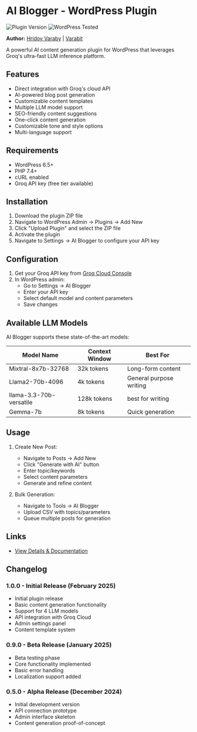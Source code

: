 # AI Blogger - WordPress Plugin

![Plugin Version](https://img.shields.io/badge/Version-1.0.2-blue)
![WordPress Tested](https://img.shields.io/badge/WordPress-6.4+-green)

**Author:** [Hridoy Varaby](https://github.com/HridoyVaraby) | [Varabit](https://varabit.com)

A powerful AI content generation plugin for WordPress that leverages Groq's ultra-fast LLM inference platform.

## Features

- Direct integration with Groq's cloud API
- AI-powered blog post generation
- Customizable content templates
- Multiple LLM model support
- SEO-friendly content suggestions
- One-click content generation
- Customizable tone and style options
- Multi-language support

## Requirements

- WordPress 6.5+
- PHP 7.4+
- cURL enabled
- Groq API key (free tier available)

## Installation

1. Download the plugin ZIP file
2. Navigate to WordPress Admin → Plugins → Add New
3. Click "Upload Plugin" and select the ZIP file
4. Activate the plugin
5. Navigate to Settings → AI Blogger to configure your API key

## Configuration

1. Get your Groq API key from [Groq Cloud Console](https://console.groq.com)
2. In WordPress admin:
   - Go to Settings → AI Blogger
   - Enter your API key
   - Select default model and content parameters
   - Save changes

## Available LLM Models

AI Blogger supports these state-of-the-art models:

| Model Name          | Context Window | Best For                  |
|---------------------|----------------|---------------------------|
| Mixtral-8x7b-32768  | 32k tokens     | Long-form content         |
| Llama2-70b-4096     | 4k tokens      | General purpose writing   |
| llama-3.3-70b-versatile      | 128k tokens      | best for writing         |
| Gemma-7b            | 8k tokens      | Quick generation          |

## Usage

1. Create New Post:
   - Navigate to Posts → Add New
   - Click "Generate with AI" button
   - Enter topic/keywords
   - Select content parameters
   - Generate and refine content

2. Bulk Generation:
   - Navigate to Tools → AI Blogger
   - Upload CSV with topics/parameters
   - Queue multiple posts for generation

## Links

- [View Details & Documentation](https://github.com/HridoyVaraby/Groq-Blogger)

## Changelog

### 1.0.0 - Initial Release (February 2025)

- Initial plugin release
- Basic content generation functionality
- Support for 4 LLM models
- API integration with Groq Cloud
- Admin settings panel
- Content template system

### 0.9.0 - Beta Release (January 2025)

- Beta testing phase
- Core functionality implemented
- Basic error handling
- Localization support added

### 0.5.0 - Alpha Release (December 2024)

- Initial development version
- API connection prototype
- Admin interface skeleton
- Content generation proof-of-concept
